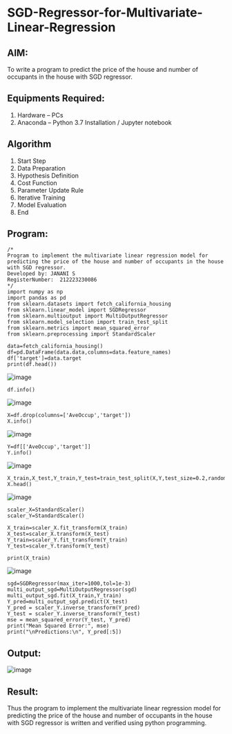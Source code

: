 # SGD-Regressor-for-Multivariate-Linear-Regression

## AIM:
To write a program to predict the price of the house and number of occupants in the house with SGD regressor.

## Equipments Required:
1. Hardware – PCs
2. Anaconda – Python 3.7 Installation / Jupyter notebook

## Algorithm
1. Start Step
2. Data Preparation
3. Hypothesis Definition
4. Cost Function 
5. Parameter Update Rule 
6. Iterative Training 
7. Model Evaluation 
8. End
## Program:
```
/*
Program to implement the multivariate linear regression model for predicting the price of the house and number of occupants in the house with SGD regressor.
Developed by: JANANI S
RegisterNumber:  212223230086
*/
import numpy as np
import pandas as pd
from sklearn.datasets import fetch_california_housing
from sklearn.linear_model import SGDRegressor
from sklearn.multioutput import MultiOutputRegressor
from sklearn.model_selection import train_test_split
from sklearn.metrics import mean_squared_error
from sklearn.preprocessing import StandardScaler

data=fetch_california_housing()
df=pd.DataFrame(data.data,columns=data.feature_names)
df['target']=data.target
print(df.head())
```
![image](https://github.com/user-attachments/assets/6f568dea-51f9-46a2-8a3a-59fa291052ef)
```
df.info()
```
![image](https://github.com/user-attachments/assets/f1d28ae4-e94d-4ded-a1a8-1929e50b5535)
```
X=df.drop(columns=['AveOccup','target'])
X.info()
```
![image](https://github.com/user-attachments/assets/6417f167-ffbe-4b88-a35a-5d02656a795e)
```
Y=df[['AveOccup','target']]
Y.info()
```
![image](https://github.com/user-attachments/assets/d7643feb-9561-427b-a346-32045440da02)
```
X_train,X_test,Y_train,Y_test=train_test_split(X,Y,test_size=0.2,random_state=42)
X.head()
```
![image](https://github.com/user-attachments/assets/2bef7130-cc9b-41e5-b1ef-2e21fcc66e0b)
```
scaler_X=StandardScaler()
scaler_Y=StandardScaler()

X_train=scaler_X.fit_transform(X_train)
X_test=scaler_X.transform(X_test)
Y_train=scaler_Y.fit_transform(Y_train)
Y_test=scaler_Y.transform(Y_test)
```
```
print(X_train)
```
![image](https://github.com/user-attachments/assets/a4eae42a-404e-422e-812b-14fe6be2be6c)
```
sgd=SGDRegressor(max_iter=1000,tol=1e-3)
multi_output_sgd=MultiOutputRegressor(sgd)
multi_output_sgd.fit(X_train,Y_train)
Y_pred=multi_output_sgd.predict(X_test)
Y_pred = scaler_Y.inverse_transform(Y_pred)
Y_test = scaler_Y.inverse_transform(Y_test)
mse = mean_squared_error(Y_test, Y_pred)
print("Mean Squared Error:", mse)
print("\nPredictions:\n", Y_pred[:5])
```


## Output:
![image](https://github.com/user-attachments/assets/cdace6f7-bb92-49ab-bf65-bdfc0786a8dc)



## Result:
Thus the program to implement the multivariate linear regression model for predicting the price of the house and number of occupants in the house with SGD regressor is written and verified using python programming.
